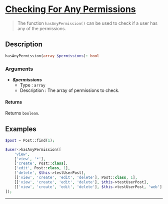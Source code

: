 # <u>Checking For Any Permissions</u>

 > The function `hasAnyPermission()` can be used to check if a user has any of the permissions.

## Description

```php
hasAnyPermission(array $permissions): bool
```

### Arguments

- ***$permissions***
    - Type :  `array`
    - Description : The array of permissions to check.

#### Returns

Returns `boolean`.

## Examples

```php
$post = Post::find(1);

$user->hasAnyPermission([
    'view',
    ['view', '*'],
    ['create', Post::class],
    ['edit', Post::class, 1],
    ['delete', $this->testUserPost],
    [['view', 'create', 'edit', 'delete'], Post::class, 1],
    [['view', 'create', 'edit', 'delete'], $this->testUserPost],
    [['view', 'create', 'edit', 'delete'], $this->testUserPost, 'web']
]);

```

---
